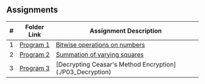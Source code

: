 ## Assignments

|  #  | Folder Link                         | Assignment Description                                           |
| :-: | ----------------------------------- | ---------------------------------------------------------------- |
|  1  | [Program 1](./P01_Bitwise)          | [Bitwise operations on numbers](./P01_Bitwise)                   |
|  2  | [Program 2](./P02_Square_Summation) | [Summation of varying squares](./P02_Square_Summation)           |
|  3  | [Program 3](./P03_Decryption)       | [Decrypting Ceasar's Method Encryption] (./P03_Decryption)       |
